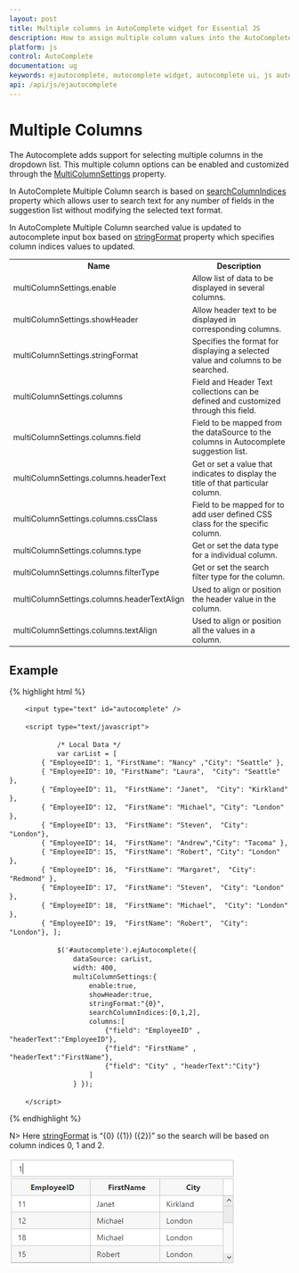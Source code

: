```yaml
---
layout: post
title: Multiple columns in AutoComplete widget for Essential JS
description: How to assign multiple column values into the AutoComplete suggestion items.
platform: js
control: AutoComplete
documentation: ug
keywords: ejautocomplete, autocomplete widget, autocomplete ui, js autocomplete, jquery autocomplete, web autocomplete, ej autocomplete, essential javascript autocomplete,
api: /api/js/ejautocomplete
---
```


# Multiple Columns

The Autocomplete adds support for selecting multiple columns in the dropdown list. This multiple column options can be enabled and customized through the [MultiColumnSettings](https://help.syncfusion.com/api/js/ejautocomplete#members:multiColumnSettings) property.
 
In AutoComplete Multiple Column search is based on [searchColumnIndices](https://help.syncfusion.com/api/js/ejautocomplete#members:multicolumnsettings-searchColumnIndices) property which allows user to search text for any number of fields in the suggestion list without modifying the selected text format.

In AutoComplete Multiple Column searched value is updated to autocomplete input box based on [stringFormat](https://help.syncfusion.com/api/js/ejautocomplete#members:multiColumnSettings-stringFormat) property which specifies column indices values to  updated. 


<table><tr><th>Name</th><th>Description</th></tr>
<tr><td>multiColumnSettings.enable</td><td>Allow list of data to be displayed in several columns.</td></tr>
<tr><td>multiColumnSettings.showHeader</td><td>Allow header text to be displayed in corresponding columns.</td></tr>
<tr><td>multiColumnSettings.stringFormat</td><td>Specifies the format for displaying a selected value and columns to be searched.</td></tr>
<tr><td>multiColumnSettings.columns</td><td>Field and Header Text collections can be defined and customized through this field.</td></tr>
<tr><td>multiColumnSettings.columns.field</td><td>Field to be mapped from the dataSource to the columns in Autocomplete suggestion list.</td></tr>
<tr><td>multiColumnSettings.columns.headerText</td><td>Get or set a value that indicates to display the title of that particular column.</td></tr>
<tr><td>multiColumnSettings.columns.cssClass</td><td>Field to be mapped for to add user defined CSS class for the specific column.</td></tr>
<tr><td>multiColumnSettings.columns.type</td><td>Get or set the data type for a individual column.</td></tr>
<tr><td>multiColumnSettings.columns.filterType</td><td>Get or set the search filter type for the column.</td></tr>
<tr><td>multiColumnSettings.columns.headerTextAlign</td><td>Used to align or position the header value in the column.</td></tr>
<tr><td>multiColumnSettings.columns.textAlign</td><td>Used to align or position all the values in a column.</td></tr>
</table>


## Example 
{% highlight html %}

        
        <input type="text" id="autocomplete" />
        
        <script type="text/javascript">
        
                /* Local Data */
                var carList = [
            { "EmployeeID": 1, "FirstName": "Nancy" ,"City": "Seattle" },
            { "EmployeeID": 10, "FirstName": "Laura",  "City": "Seattle" },
            { "EmployeeID": 11,  "FirstName": "Janet",  "City": "Kirkland" },
            { "EmployeeID": 12,  "FirstName": "Michael", "City": "London" },
            { "EmployeeID": 13,  "FirstName": "Steven",  "City": "London"},
            { "EmployeeID": 14,  "FirstName": "Andrew","City": "Tacoma" },
            { "EmployeeID": 15,  "FirstName": "Robert", "City": "London" },
            { "EmployeeID": 16,  "FirstName": "Margaret",  "City": "Redmond" },
            { "EmployeeID": 17,  "FirstName": "Steven",  "City": "London" },
            { "EmployeeID": 18,  "FirstName": "Michael",  "City": "London" },
            { "EmployeeID": 19,  "FirstName": "Robert",  "City": "London"}, ];
        
                $('#autocomplete').ejAutocomplete({ 
                    dataSource: carList, 
                    width: 400, 
                    multiColumnSettings:{
                        enable:true,
                        showHeader:true,
                        stringFormat:"{0}",
                        searchColumnIndices:[0,1,2],
                        columns:[
							{"field": "EmployeeID" , "headerText":"EmployeeID"},
							{"field": "FirstName" , "headerText":"FirstName"},
							{"field": "City" , "headerText":"City"}
						]                        
                    } });
        
        </script>
        


{% endhighlight %}

N> Here [stringFormat](https://help.syncfusion.com/api/js/ejautocomplete#members:multiColumnSettings-stringFormat) is “{0} ({1}) ({2})” so the search will be based on column indices 0, 1 and 2.


![AutoComplete-MultiColumn](multicolumn_images\multicolumn_img1.png)
